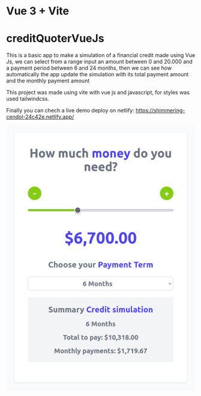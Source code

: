 # Vue 3 + Vite

# creditQuoterVueJs

This is a basic app to make a simulation of a financial credit made using Vue Js, we can select from a range input an amount between 0 and 20.000 and a payment period between 6 and 24 months, then we can see how automatically the app update the simulation with its total payment amount and the monthly payment amount

This project was made using vite with vue js and javascript, for styles was used tailwindcss.

Finally you can chech a live demo deploy on netlify: https://shimmering-cendol-24c42e.netlify.app/

![](public/preview.png)